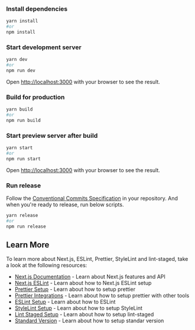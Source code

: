 ### Install dependencies

```bash
yarn install
#or
npm install
```

### Start development server

```bash
yarn dev
#or
npm run dev
```

Open [http://localhost:3000](http://localhost:3000) with your browser to see the result.

### Build for production

```bash
yarn build
#or
npm run build
```

### Start preview server after build

```bash
yarn start
#or
npm run start
```

Open [http://localhost:3000](http://localhost:3000) with your browser to see the result.

### Run release

Follow the [Conventional Commits Specification](https://www.conventionalcommits.org/en/v1.0.0/) in your repository. And when you're ready to release, run below scripts.

```bash
yarn release
#or
npm run release
```

## Learn More

To learn more about Next.js, ESLint, Prettier, StyleLint and lint-staged, take a look at the following resources:

* [Next.js Documentation](https://nextjs.org/docs) - Learn about Next.js features and API
* [Next.js ESLint](https://nextjs.org/docs/basic-features/eslint) - Learn about how to Next.js ESLint setup
* [Prettier Setup](https://prettier.io/docs/en/install.html) - Learn about how to setup prettier
* [Prettier Integrations](https://prettier.io/docs/en/related-projects.html) - Learn about how to setup prettier with other tools
* [ESLint Setup](https://eslint.org/docs/user-guide/getting-started) - Learn about how to ESLint
* [StyleLint Setup](https://stylelint.io/user-guide/get-started) - Learn about how to setup StyleLint
* [Lint Staged Setup](https://github.com/okonet/lint-staged) - Learn about how to setup lint-staged
* [Standard Version](https://github.com/conventional-changelog/standard-version) - Learn about how to setup standar version
